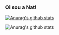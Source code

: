 ### Oi sou a Nat!

[![Anurag's github stats](https://github-readme-stats.vercel.app/api?username=natmacedo)](https://github.com/anuraghazra/github-readme-stats)

![Anurag's github stats](https://github-readme-stats.vercel.app/api?username=natmacedo&hide=contribs,prs)
